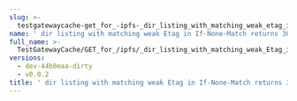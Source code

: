 ```yaml
---
slug: >-
  testgatewaycache-get_for_-ipfs-_dir_listing_with_matching_weak_etag_in_if-none-match_returns_304_not_modified
name: ' dir listing with matching weak Etag in If-None-Match returns 304 Not Modified'
full_name: >-
  TestGatewayCache/GET_for_/ipfs/_dir_listing_with_matching_weak_Etag_in_If-None-Match_returns_304_Not_Modified
versions:
  - dev-44b0eaa-dirty
  - v0.0.2
title: ' dir listing with matching weak Etag in If-None-Match returns 304 Not Modified'
---
```


